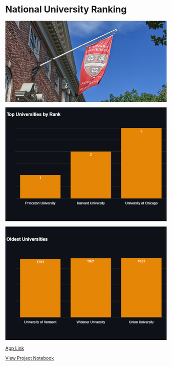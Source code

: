 # National University Ranking

![](images/intro_pic.png)

![](images/top_rank_sch.png)

![](images/oldest_school.png)

[App Link](https://nur-app.streamlit.app/)

[View Project Notebook](https://nbviewer.org/github/TelRich/National-University-Ranking-App/blob/nur_main/nur.ipynb?flush_cache=True)